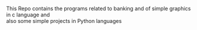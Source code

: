 This Repo contains the programs related to banking and of simple graphics in c language and <br> also some simple projects in Python languages
